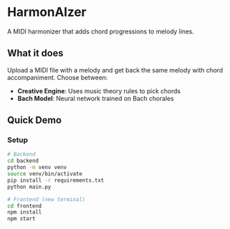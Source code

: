 # HarmonAIzer

A MIDI harmonizer that adds chord progressions to melody lines.

## What it does

Upload a MIDI file with a melody and get back the same melody with chord accompaniment. Choose between:

- **Creative Engine**: Uses music theory rules to pick chords
- **Bach Model**: Neural network trained on Bach chorales

## Quick Demo

### Setup
```bash
# Backend
cd backend
python -m venv venv
source venv/bin/activate
pip install -r requirements.txt
python main.py

# Frontend (new terminal)
cd frontend
npm install
npm start
